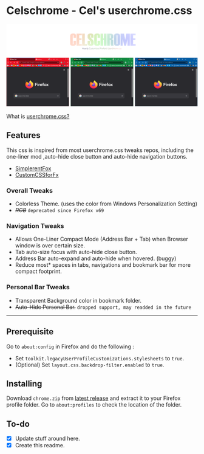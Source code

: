 # Celschrome - Cel's userchrome.css  

<!--- ![Red Color ](assets/showcase/main-red.png) ![Blue Color](assets/showcase/main-blue.png) ![Green Color](assets/showcase/main-green.p)--> 
![Main](assets/showcase/showcase-mix.png)

What is [userchrome.css?](https://www.userchrome.org/)

## Features

This css is inspired from most userchrome.css tweaks repos, including the one-liner mod ,auto-hide close button and auto-hide navigation buttons.

- [SimplerentFox](https://github.com/migueravila/SimplerentFox)  
- [CustomCSSforFx](https://github.com/Aris-t2/CustomCSSforFx)  

### Overall Tweaks

- Colorless Theme. (uses the color from Windows Personalization Setting)
- ~~*RGB*~~ `deprecated since Firefox v69`

### Navigation Tweaks  

- Allows One-Liner Compact Mode (Address Bar + Tab) when Browser window is over certain size.
- Tab auto-size focus with auto-hide close button.
- Address Bar auto-expand and auto-hide when hovered. (buggy)  
- Reduce most* spaces in tabs, navigations and bookmark bar for more compact footprint.  

### Personal Bar Tweaks  

- Transparent Background color in bookmark folder.  
- ~~Auto-Hide Personal Bar.~~ `dropped support, may readded in the future`

---

## Prerequisite  

Go to `about:config` in Firefox and do the following :  

- Set `toolkit.legacyUserProfileCustomizations.stylesheets` to `true`.  
- (Optional) Set `layout.css.backdrop-filter.enabled` to `true`.  

## Installing  

Download `chrome.zip` from [latest release](https://github.com/koushiroue/celschrome/releases/latest) and extract it to your Firefox profile folder.
Go to `about:profiles` to check the location of the folder.

## To-do  

- [x] Update stuff around here.  
- [x] Create this readme.
